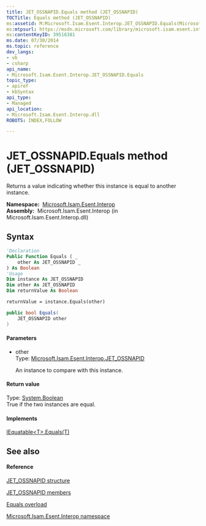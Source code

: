 ```yaml
---
title: JET_OSSNAPID.Equals method (JET_OSSNAPID)
TOCTitle: Equals method (JET_OSSNAPID)
ms:assetid: M:Microsoft.Isam.Esent.Interop.JET_OSSNAPID.Equals(Microsoft.Isam.Esent.Interop.JET_OSSNAPID)
ms:mtpsurl: https://msdn.microsoft.com/library/microsoft.isam.esent.interop.jet_ossnapid.equals(v=EXCHG.10)
ms:contentKeyID: 39516381
ms.date: 07/30/2014
ms.topic: reference
dev_langs:
- vb
- csharp
api_name: 
- Microsoft.Isam.Esent.Interop.JET_OSSNAPID.Equals
topic_type: 
- apiref
- kbSyntax
api_type: 
- Managed
api_location: 
- Microsoft.Isam.Esent.Interop.dll
ROBOTS: INDEX,FOLLOW

---
```


# JET_OSSNAPID.Equals method (JET_OSSNAPID)

Returns a value indicating whether this instance is equal to another instance.

**Namespace:**  [Microsoft.Isam.Esent.Interop](hh596136\(v=exchg.10\).md)  
**Assembly:**  Microsoft.Isam.Esent.Interop (in Microsoft.Isam.Esent.Interop.dll)

## Syntax

``` vb
'Declaration
Public Function Equals ( _
    other As JET_OSSNAPID _
) As Boolean
'Usage
Dim instance As JET_OSSNAPID
Dim other As JET_OSSNAPID
Dim returnValue As Boolean

returnValue = instance.Equals(other)
```

``` csharp
public bool Equals(
    JET_OSSNAPID other
)
```

#### Parameters

  - other  
    Type: [Microsoft.Isam.Esent.Interop.JET_OSSNAPID](hh558483\(v=exchg.10\).md)  
    
    An instance to compare with this instance.

#### Return value

Type: [System.Boolean](https://docs.microsoft.com/dotnet/api/system.boolean?redirectedfrom=MSDN)  
True if the two instances are equal.  

#### Implements

[IEquatable\<T\>.Equals(T)](https://docs.microsoft.com/dotnet/api/system.iequatable-1.equals?redirectedfrom=MSDN#System_IEquatable_1_Equals__0_)  

## See also

#### Reference

[JET_OSSNAPID structure](hh558483\(v=exchg.10\).md)

[JET_OSSNAPID members](hh596352\(v=exchg.10\).md)

[Equals overload](hh565466\(v=exchg.10\).md)

[Microsoft.Isam.Esent.Interop namespace](hh596136\(v=exchg.10\).md)

